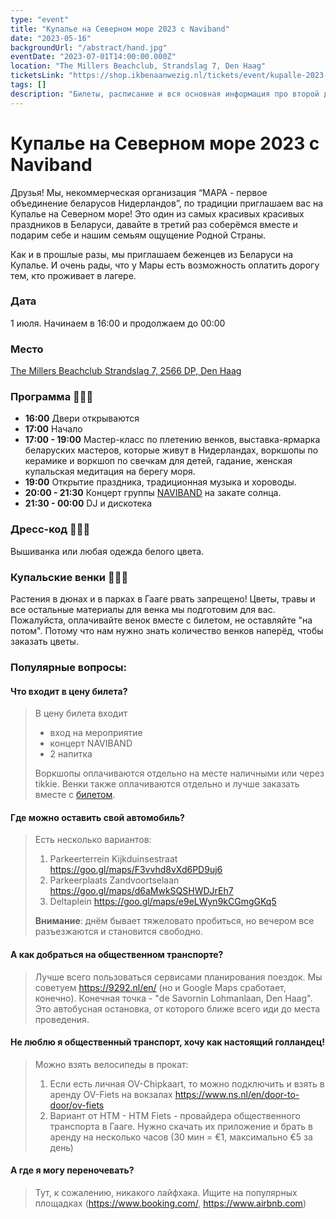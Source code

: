 ```yaml
---
type: "event"
title: "Купалье на Северном море 2023 с Naviband"
date: "2023-05-16"
backgroundUrl: "/abstract/hand.jpg"
eventDate: "2023-07-01T14:00:00.000Z"
location: "The Millers Beachclub, Strandslag 7, Den Haag"
ticketsLink: "https://shop.ikbenaanwezig.nl/tickets/event/kupalle-2023-early-birds"
tags: []
description: "Билеты, расписание и вся основная информация про второй день фестиваля беларуской культуры «Купалье на Северном море 2023» с Naviband"
---
```


# Купалье на Северном море 2023 с Naviband

Друзья! Мы, некоммерческая организация “МАРА - первое объединение беларусов Нидерландов”, по традиции приглашаем вас на Купалье на Северном море!
Это один из самых красивых красивых праздников в Беларуси, давайте в третий раз соберёмся вместе и подарим себе и нашим семьям ощущение Родной Страны.

Как и в прошлые разы, мы приглашаем беженцев из Беларуси на Купалье. И очень рады, что у Мары есть возможность оплатить дорогу тем, кто проживает в лагере.

### Дата
1 июля. Начинаем в 16:00 и продолжаем до 00:00

### Место
[The Millers Beachclub
Strandslag 7, 2566 DP, Den Haag](https://maps.app.goo.gl/Dach3XgMAyCrBrMRA?g_st=ic)

### Программа 🌿🌿🌿
- **16:00** Двери открываются
- **17:00** Начало
- **17:00 - 19:00** Мастер-класс по плетению венков, выставка-ярмарка беларуских мастеров, которые живут в Нидерландах, воркшопы по керамике и воркшоп по свечкам для детей, гадание, женская купальская медитация на берегу моря.
- **19:00** Открытие праздника, традиционная музыка и хороводы.
- **20:00 - 21:30** Концерт группы [NAVIBAND](https://www.instagram.com/naviband/) на закате солнца.
- **21:30 - 00:00** DJ и дискотека

### Дресс-код 🤍🤍🤍
Вышиванка или любая одежда белого цвета.

### Купальские венки 🌾🌾🌾
Растения в дюнах и в парках в Гааге рвать запрещено!
Цветы, травы и все остальные материалы для венка мы подготовим для вас.
Пожалуйста, оплачивайте венок вместе с билетом, не оставляйте "на потом". Потому что нам нужно знать количество венков наперёд, чтобы заказать цветы.

### Популярные вопросы:

#### Что входит в цену билета?
> В цену билета входит
> * вход на мероприятие
> * концерт NAVIBAND
> * 2 напитка
>
> Воркшопы оплачиваются отдельно на месте наличными или через tikkie. Венки также оплачиваются отдельно и лучше заказать вместе с [билетом](https://shop.ikbenaanwezig.nl/tickets/event/kupalle-2023-early-birds).

#### Где можно оставить свой автомобиль?
> Есть несколько вариантов:
> 1. Parkeerterrein Kijkduinsestraat <https://goo.gl/maps/F3vvhd8vXd6PD9uj6> 
> 1. Parkeerplaats Zandvoortselaan <https://goo.gl/maps/d6aMwkSQSHWDJrEh7> 
> 1. Deltaplein <https://goo.gl/maps/e9eLWyn9kCGmgGKq5> 
>
> **Внимание**: днём бывает тяжеловато пробиться, но вечером все разъезжаются и становится свободно.

#### А как добраться на общественном транспорте?
> Лучше всего пользоваться сервисами планирования поездок. Мы советуем <https://9292.nl/en/> (но и Google Maps сработает, конечно). Конечная точка - "de Savornin Lohmanlaan, Den Haag". Это автобусная остановка, от которого ближе всего иди до места проведения.

#### Не люблю я общественный транспорт, хочу как настоящий голландец!
> Можно взять велосипеды в прокат:
> 1. Если есть личная OV-Chipkaart, то можно подключить и взять в аренду OV-Fiets на вокзалах <https://www.ns.nl/en/door-to-door/ov-fiets> 
> 1. Вариант от HTM - HTM Fiets - провайдера общественного транспорта в Гааге. Нужно скачать их приложение и брать в аренду на несколько часов (30 мин = €1, максимально €5 за день)

#### А где я могу переночевать?
> Тут, к сожалению, никакого лайфхака. Ищите на популярных площадках (<https://www.booking.com/>, <https://www.airbnb.com>)
